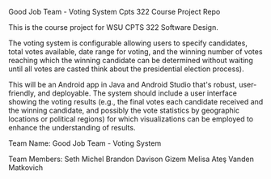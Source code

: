 Good Job Team - Voting System
Cpts 322 Course Project Repo

This is the course project for WSU CPTS 322 Software Design.

The voting system is configurable allowing users to specify candidates, total votes available, date range for voting, and the winning number of votes reaching which the winning candidate 
can be determined without waiting until all votes are casted think about the presidential election process).

This will be an Android app in Java and Android Studio that's robust, user-friendly, and deployable.
The system should include a user interface showing the voting results (e.g., the final votes each candidate received and the winning candidate, 
and possibly the vote statistics by geographic locations or political regions) for which visualizations can be employed to enhance the understanding of results.

Team Name: Good Job Team - Voting System

Team Members: Seth Michel Brandon Davison Gizem Melisa Ateş Vanden Matkovich